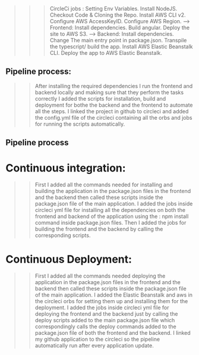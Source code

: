 >>> CircleCi
>> jobs :
> Setting Env Variables.
> Install NodeJS.
> Checkout Code & Cloning the Repo.
> Install AWS CLI v2.
> Configure AWS AccessKeyID.
> Configure AWS Region.
--> Frontend:
> Install dependencies.
> Build angular.
> Deploy the site to AWS S3.
--> Backend:
> Install dependencies.
> Change The main entry point in package.json.
> Transpile the typescript/ build the app.
> Install AWS Elastic Beanstalk CLI.
> Deploy the app to AWS Elastic Beanstalk.



## Pipeline process: 

>> After installing the required dependencies I run the frontend and backend locally and making sure that they perform the tasks correctly
I added the scripts for installation, build and deployment for bothe the backend and the frontend to automate all the steps.
I linked the project in github to circleci and added the config.yml file of the circleci containing all the orbs and jobs for running the scripts automatically.
## Pipeline process
# Continuous integration:
>> First I added all the commands needed for installing and building the application in the package.json files in the frontend and the backend then called these scripts inside the package.json file of the main application.
>> I added the jobs inside circleci yml file for installing all the dependencies on both the frontend and backend of the application using the : npm install command inside package.json files.
>> Then I added the jobs for building the frontend and the backend by calling the corresponding scripts.
# Continuous Deployment:
>> First I added all the commands needed deploying the application in the package.json files in the frontend and the backend then called these scripts inside the package.json file of the main application.
>> I added the Elastic Beanstalk and aws in the circleci orbs for setting them up and installing them for the deployment.
>> I added the jobs inside circleci yml file for deploying the frontend and the backend just by calling the deploy scripts added to the main package.json file which correspondingly calls the deploy commands added to the package.json file of both the frontend and the backend.
>> I linked my github application to the circleci so the pipeline automatically run after every application update.